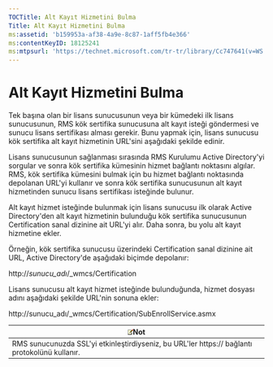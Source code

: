 ```yaml
---
TOCTitle: Alt Kayıt Hizmetini Bulma
Title: Alt Kayıt Hizmetini Bulma
ms:assetid: 'b159953a-af38-4a9e-8c87-1aff5fb4e366'
ms:contentKeyID: 18125241
ms:mtpsurl: 'https://technet.microsoft.com/tr-tr/library/Cc747641(v=WS.10)'
---
```


Alt Kayıt Hizmetini Bulma
=========================

Tek başına olan bir lisans sunucusunun veya bir kümedeki ilk lisans sunucusunun, RMS kök sertifika sunucusuna alt kayıt isteği göndermesi ve sunucu lisans sertifikası alması gerekir. Bunu yapmak için, lisans sunucusu kök sertifika alt kayıt hizmetinin URL'sini aşağıdaki şekilde edinir.

Lisans sunucusunun sağlanması sırasında RMS Kurulumu Active Directory'yi sorgular ve sonra kök sertifika kümesinin hizmet bağlantı noktasını algılar. RMS, kök sertifika kümesini bulmak için bu hizmet bağlantı noktasında depolanan URL'yi kullanır ve sonra kök sertifika sunucusunun alt kayıt hizmetinden sunucu lisans sertifikası isteğinde bulunur.

Alt kayıt hizmet isteğinde bulunmak için lisans sunucusu ilk olarak Active Directory'den alt kayıt hizmetinin bulunduğu kök sertifika sunucusunun Certification sanal dizinine ait URL'yi alır. Daha sonra, bu yolu alt kayıt hizmetine ekler.

Örneğin, kök sertifika sunucusu üzerindeki Certification sanal dizinine ait URL, Active Directory'de aşağıdaki biçimde depolanır:

http://*sunucu\_adı*/\_wmcs/Certification

Lisans sunucusu alt kayıt hizmet isteğinde bulunduğunda, hizmet dosyası adını aşağıdaki şekilde URL'nin sonuna ekler:

http://sunucu\_adı/\_wmcs/Certification/SubEnrollService.asmx

| ![](images/Cc747641.note(WS.10).gif)Not                           |
|------------------------------------------------------------------------------------------------|
| RMS sunucunuzda SSL'yi etkinleştirdiyseniz, bu URL'ler https:// bağlantı protokolünü kullanır. |

